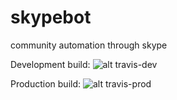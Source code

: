 # skypebot
community automation through skype

Development build:
![alt travis-dev](https://ci.appveyor.com/project/mollyporph/skypebot/branch/development)

Production build:
![alt travis-prod](https://ci.appveyor.com/project/mollyporph/skypebot/branch/master)
